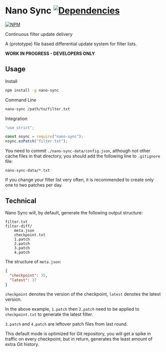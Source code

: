 # Nano Sync [![Dependencies](https://david-dm.org/NanoAdblocker/NanoSync.svg)](https://david-dm.org/NanoAdblocker/NanoSync)

[![NPM](https://nodei.co/npm/nano-sync.png)](https://nodei.co/npm/nano-sync/)

Continuous filter update delivery

A (prototype) file based differential update system for filter lists.

**WORK IN PROGRESS - DEVELOPERS ONLY**

## Usage

Install
```Bash
npm install -g nano-sync
```

Command Line
```Bash
nano-sync /path/to/filter.txt
```

Integration
```JavaScript
"use strict";

const nsync = require("nano-sync");
nsync.ezPatch("filter.txt");
```

You need to commit `./nano-sync-data/config.json`, although not other cache
files in that directory, you should add the following line to `.gitignore`
file:
```Text
nano-sync-data/*.txt
```

If you change your filter list very often, it is recommended to create only one
to two patches per day.

## Technical

Nano Sync will, by default, generate the following output structure:
```Text
filter.txt
filter-diff/
    meta.json
    checkpoint.txt
    1.patch
    2.patch
    3.patch
    4.patch
```

The structure of `meta.json`:
```JSON
{
  "checkpoint": 35,
  "latest": 37
}
```

`checkpoint` denotes the version of the checkpoint, `latest` denotes the latest
version.

In the above example, `1.patch` then `2.patch` need to be applied to
`checkpoint.txt` to generate the latest filter.

`3.patch` and `4.patch` are leftover patch files from last round.

This default mode is optimized for Git repository, you will get a spike in
traffic on every checkpoint, but in return, generates the least amount of extra
Git history.
